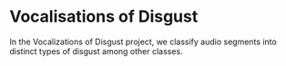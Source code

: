 # Vocalisations of Disgust
In the Vocalizations of Disgust project, we classify audio segments into distinct types of disgust among other classes.
